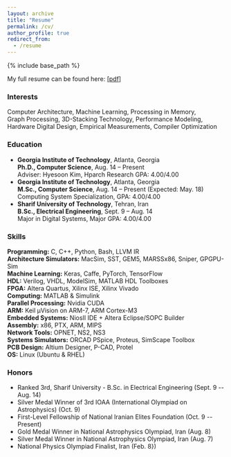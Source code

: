 ```yaml
---
layout: archive
title: "Resume"
permalink: /cv/
author_profile: true
redirect_from:
  - /resume
---
```


{% include base_path %}

My full resume can be found here: [[pdf]](https://www.dropbox.com/s/2wudjhwl2xu0m6i/CV_Ramyad_Hadidi.pdf?dl=0)

### Interests
Computer Architecture, Machine Learning, Processing in Memory,  
Graph Processing, 3D-Stacking Technology, Performance Modeling,  
Hardware Digital Design, Empirical Measurements, Compiler Optimization  


### Education
* __Georgia Institute of Technology__, Atlanta, Georgia  
__Ph.D., Computer Science__, Aug. 14 – Present  
Adviser: Hyesoon Kim, Hparch Research GPA: 4.00/4.00
* __Georgia Institute of Technology__, Atlanta, Georgia  
__M.Sc., Computer Science__, Aug. 14 – Present (Expected: May. 18)  
Computing System Specialization, GPA: 4.00/4.00
* __Sharif University of Technology__, Tehran, Iran  
__B.Sc., Electrical Engineering__, Sept. 9 – Aug. 14  
Major in Digital Systems, Major GPA: 4.00/4.00

### Skills
__Programming:__ C, C++, Python, Bash, LLVM IR  
__Architecture Simulators:__ MacSim, SST, GEM5, MARSSx86, Sniper, GPGPU-Sim  
__Machine Learning:__ Keras, Caffe, PyTorch, TensorFlow  
__HDL:__ Verilog, VHDL, ModelSim, MATLAB HDL Toolboxes  
__FPGA:__ Altera Quartus, Xilinx ISE, Xilinx Vivado  
__Computing:__ MATLAB & Simulink  
__Parallel Processing:__ Nvidia CUDA  
__ARM:__ Keil µVision on ARM-7, ARM Cortex-M3  
__Embedded Systems:__ NiosII IDE + Altera Eclipse/SOPC Builder  
__Assembly:__ x86, PTX, ARM, MIPS  
__Network Tools:__ OPNET, NS2, NS3  
__Systems Simulators:__ ORCAD PSpice, Proteus, SimScape Toolbox  
__PCB Design:__ Altium Designer, P-CAD, Protel  
__OS:__ Linux (Ubuntu & RHEL)  


### Honors
* Ranked 3rd, Sharif University - B.Sc. in Electrical Engineering  (Sept. 9 -- Aug. 14)
* Silver Medal Winner of 3rd IOAA (International Olympiad on Astrophysics) (Oct. 9)
* First-Level Fellowship of National Iranian Elites Foundation (Oct. 9 -- Present)
* Gold Medal Winner in National Astrophysics Olympiad, Iran (Aug. 8)
* Silver Medal Winner in National Astrophysics Olympiad, Iran (Aug. 7)
* National Physics Olympiad Finalist, Iran (Feb. 8})
